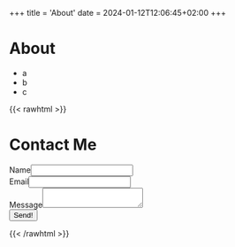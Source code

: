 +++
title = 'About'
date = 2024-01-12T12:06:45+02:00
+++
# About
- a
- b
- c
<!-- prettier-ignore-start -->
{{< rawhtml >}}
  <h1>Contact Me</h1>
    <form data-static-form-name="contact">
    <form data-static-form-name="email-test1">
      <div>
        <label>Name<input type="text" name="name" /></label>
      </div>
      <div>
        <label>Email<input type="email" name="email" /></label>
      </div>
      <div>
        <label>Message<textarea name="message"></textarea></label>
      </div>
      <button type="submit">Send!</button>
    </form>
{{< /rawhtml >}}
<!-- prettier-ignore-end -->
